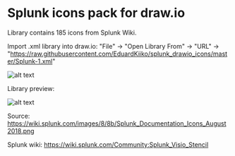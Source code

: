 # Splunk icons pack for draw.io
Library contains 185 icons from Splunk Wiki.

Import .xml library into draw.io: "File" -> "Open Library From" -> "URL" ->  
"https://raw.githubusercontent.com/EduardKiiko/splunk_drawio_icons/master/Splunk-1.xml"

![alt text](https://raw.githubusercontent.com/EduardKiiko/splunk_drawio_icons/master/import_example.png)

Library preview:

![alt text](https://raw.githubusercontent.com/EduardKiiko/splunk_drawio_icons/master/icon_preview.png)


Source: https://wiki.splunk.com/images/8/8b/Splunk_Documentation_Icons_August2018.png

Splunk wiki: https://wiki.splunk.com/Community:Splunk_Visio_Stencil

